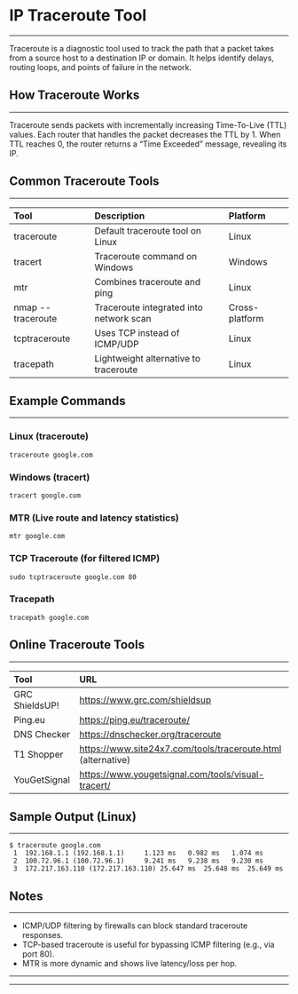 # IP Traceroute Tool
---

Traceroute is a diagnostic tool used to track the path that a packet takes from a source host to a destination IP or domain. It helps identify delays, routing loops, and points of failure in the network.

## How Traceroute Works
---

Traceroute sends packets with incrementally increasing Time-To-Live (TTL) values. Each router that handles the packet decreases the TTL by 1. When TTL reaches 0, the router returns a “Time Exceeded” message, revealing its IP.

## Common Traceroute Tools
---

| Tool              | Description                             | Platform       |
| :---------------- | :-------------------------------------- | :------------- |
| traceroute        | Default traceroute tool on Linux        | Linux          |
| tracert           | Traceroute command on Windows           | Windows        |
| mtr               | Combines traceroute and ping            | Linux          |
| nmap --traceroute | Traceroute integrated into network scan | Cross-platform |
| tcptraceroute     | Uses TCP instead of ICMP/UDP            | Linux          |
| tracepath         | Lightweight alternative to traceroute   | Linux          |

## Example Commands
---
### Linux (traceroute)
```
traceroute google.com
```
### Windows (tracert)
```
tracert google.com
```
### MTR (Live route and latency statistics)
```
mtr google.com
```
### TCP Traceroute (for filtered ICMP)
```
sudo tcptraceroute google.com 80
```
### Tracepath
```
tracepath google.com
```

## Online Traceroute Tools
---

| Tool               | URL                                                        |
| :----------------- | :--------------------------------------------------------- |
| GRC ShieldsUP!     | https://www.grc.com/shieldsup                             |
| Ping.eu            | https://ping.eu/traceroute/                               |
| DNS Checker        | https://dnschecker.org/traceroute                         |
| T1 Shopper         | https://www.site24x7.com/tools/traceroute.html (alternative) |
| YouGetSignal       | https://www.yougetsignal.com/tools/visual-tracert/        |

## Sample Output (Linux)
---
```
$ traceroute google.com
 1  192.168.1.1 (192.168.1.1)     1.123 ms   0.982 ms   1.074 ms
 2  100.72.96.1 (100.72.96.1)     9.241 ms   9.238 ms   9.230 ms
 3  172.217.163.110 (172.217.163.110) 25.647 ms  25.648 ms  25.649 ms
```

## Notes
---
*   ICMP/UDP filtering by firewalls can block standard traceroute responses.  
*   TCP-based traceroute is useful for bypassing ICMP filtering (e.g., via port 80).  
*   MTR is more dynamic and shows live latency/loss per hop.  
---
---
